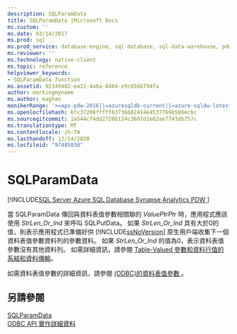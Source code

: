 ```yaml
---
description: SQLParamData
title: SQLParamData |Microsoft Docs
ms.custom: ''
ms.date: 03/14/2017
ms.prod: sql
ms.prod_service: database-engine, sql-database, sql-data-warehouse, pdw
ms.reviewer: ''
ms.technology: native-client
ms.topic: reference
helpviewer_keywords:
- SQLParamData function
ms.assetid: 92349482-ea22-4a6a-8484-e9c6566794fa
author: markingmyname
ms.author: maghan
monikerRange: '>=aps-pdw-2016||=azuresqldb-current||=azure-sqldw-latest||>=sql-server-2016||>=sql-server-linux-2017||=azuresqldb-mi-current'
ms.openlocfilehash: 6fc37208fffff63736682414e4537769b588ecbc
ms.sourcegitcommit: 1a544cf4dd2720b124c3697d1e62ae7741db757c
ms.translationtype: MT
ms.contentlocale: zh-TW
ms.lasthandoff: 12/14/2020
ms.locfileid: "97485030"
---
```

# <a name="sqlparamdata"></a>SQLParamData
[!INCLUDE[SQL Server Azure SQL Database Synapse Analytics PDW ](../../includes/applies-to-version/sql-asdb-asdbmi-asa-pdw.md)]

  當 SQLParamData 傳回與資料表值參數相關聯的 *ValuePtrPtr* 時，應用程式應該使用 *StrLen_Or_Ind* 來呼叫 SQLPutData。 如果 *StrLen_Or_Ind* 具有大於0的值，則表示應用程式已準備好供 [!INCLUDE[ssNoVersion](../../includes/ssnoversion-md.md)] 原生用戶端收集下一個資料表值參數資料列的參數資料。 如果 *StrLen_Or_Ind* 的值為0，表示資料表值參數沒有其他資料列。 如需詳細資訊，請參閱 [Table-Valued 參數和資料行值的系結和資料傳輸](../../relational-databases/native-client-odbc-table-valued-parameters/binding-and-data-transfer-of-table-valued-parameters-and-column-values.md)。  
  
 如需資料表值參數的詳細資訊，請參閱 [&#40;ODBC&#41;的資料表值參數 ](../../relational-databases/native-client-odbc-table-valued-parameters/table-valued-parameters-odbc.md)。  
  
## <a name="see-also"></a>另請參閱  
 [SQLParamData](../../odbc/reference/syntax/sqlparamdata-function.md)   
 [ODBC API 實作詳細資料](../../relational-databases/native-client-odbc-api/odbc-api-implementation-details.md)  
  
